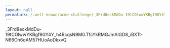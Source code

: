 ```yaml
---
layout: null
permalink: /.well-known/acme-challenge/_3Frd8eckMdDu-19tCOlwwYKBgf9GY4Y_h4RcqsN9M0
---
```

_3Frd8eckMdDu-19tCOlwwYKBgf9GY4Y_h4RcqsN9M0.TfcYkRMGJmAIGD8_iBXTt-N66Oh6qAM57HUoAoDkxvQ
